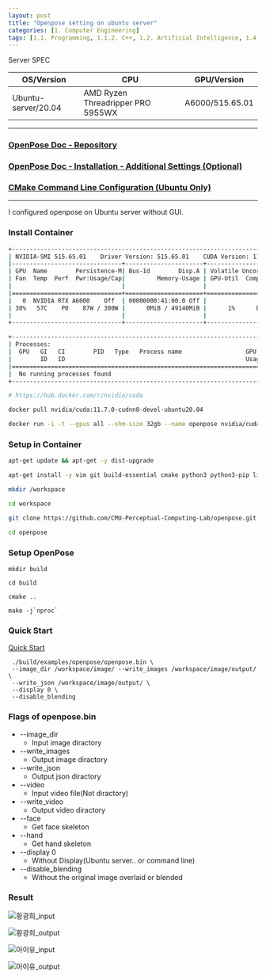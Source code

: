 ```yaml
---
layout: post
title: "Openpose setting on ubuntu server"
categories: [1. Computer Engineering]
tags: [1.1. Programming, 1.1.2. C++, 1.2. Artificial Intelligence, 1.4. OS, 1.4.1. Linux, 1.5. Container, 1.5.1. Docker]
---
```


Server SPEC

|OS/Version|CPU|GPU/Version|
|----------|---|-----------|
|Ubuntu-server/20.04|AMD Ryzen Threadripper PRO 5955WX|A6000/515.65.01|

---

### [OpenPose Doc - Repository](https://github.com/CMU-Perceptual-Computing-Lab/openpose)

### [OpenPose Doc - Installation - Additional Settings (Optional)](https://github.com/CMU-Perceptual-Computing-Lab/openpose/blob/master/doc/installation/2_additional_settings.md)

### [CMake Command Line Configuration (Ubuntu Only)](https://github.com/CMU-Perceptual-Computing-Lab/openpose/blob/master/doc/installation/2_additional_settings.md#cmake-command-line-configuration-ubuntu-only)

---

I configured openpose on Ubuntu server without GUI.

### Install Container

```bash
+-----------------------------------------------------------------------------+
| NVIDIA-SMI 515.65.01    Driver Version: 515.65.01    CUDA Version: 11.7     |
|-------------------------------+----------------------+----------------------+
| GPU  Name        Persistence-M| Bus-Id        Disp.A | Volatile Uncorr. ECC |
| Fan  Temp  Perf  Pwr:Usage/Cap|         Memory-Usage | GPU-Util  Compute M. |
|                               |                      |               MIG M. |
|===============================+======================+======================|
|   0  NVIDIA RTX A6000    Off  | 00000000:41:00.0 Off |                  Off |
| 30%   57C    P0    87W / 300W |      0MiB / 49140MiB |      1%      Default |
|                               |                      |                  N/A |
+-------------------------------+----------------------+----------------------+

+-----------------------------------------------------------------------------+
| Processes:                                                                  |
|  GPU   GI   CI        PID   Type   Process name                  GPU Memory |
|        ID   ID                                                   Usage      |
|=============================================================================|
|  No running processes found                                                 |
+-----------------------------------------------------------------------------+

# https://hub.docker.com/r/nvidia/cuda

docker pull nvidia/cuda:11.7.0-cudnn8-devel-ubuntu20.04

docker run -i -t --gpus all --shm-size 32gb --name openpose nvidia/cuda:11.7.0-cudnn8-devel-ubuntu20.04
```

### Setup in Container

```bash
apt-get update && apt-get -y dist-upgrade

apt-get install -y vim git build-essential cmake python3 python3-pip libgoogle-glog-dev libprotobuf-dev protobuf-compiler libopencv-dev libboost-all-dev libhdf5-dev libatlas-base-dev

mkdir /workspace

cd workspace

git clone https://github.com/CMU-Perceptual-Computing-Lab/openpose.git

cd openpose
```

### Setup OpenPose

```
mkdir build

cd build

cmake ..

make -j`nproc`
```

### Quick Start

[Quick Start](https://cmu-perceptual-computing-lab.github.io/openpose/web/html/doc/md_doc_01_demo.html)

```
 ./build/examples/openpose/openpose.bin \
 --image_dir /workspace/image/ --write_images /workspace/image/output/ \
 --write_json /workspace/image/output/ \
 --display 0 \
 --disable_blending
```

### Flags of openpose.bin

* --image_dir
    * Input image diractory
* --write_images
    * Output image diractory
* --write_json
    * Output json diractory
* --video
    * Input video file(Not diractory)
* --write_video
    * Output video diractory
* --face
    * Get face skeleton
* --hand
    * Get hand skeleton
* --display 0
    * Without Display(Ubuntu server.. or command line)
* --disable_blending
    * Without the original image overlaid or blended

### Result

![황광희_input](https://raw.githubusercontent.com/maizer2/gitblog_img/main/img/1.%20Computer%20Engineering/1.2.%20Artificial%20Intelligence/2022-08-18-openpose/example_input_001.jpg)

![황광희_output](https://raw.githubusercontent.com/maizer2/gitblog_img/main/img/1.%20Computer%20Engineering/1.2.%20Artificial%20Intelligence/2022-08-18-openpose/example_input_001_rendered.png)

![아이유_input](https://raw.githubusercontent.com/maizer2/gitblog_img/main/img/1.%20Computer%20Engineering/1.2.%20Artificial%20Intelligence/2022-08-18-openpose/example_input_002.jpg)

![아이유_output](https://raw.githubusercontent.com/maizer2/gitblog_img/main/img/1.%20Computer%20Engineering/1.2.%20Artificial%20Intelligence/2022-08-18-openpose/example_input_002_rendered.png)